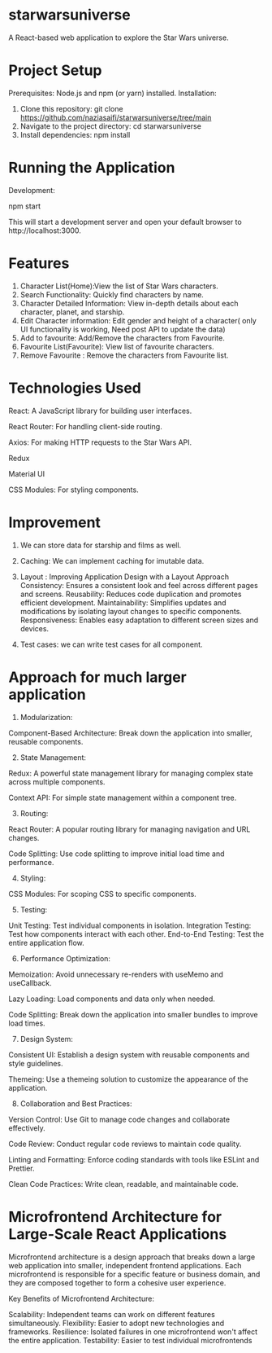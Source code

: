 # starwarsuniverse
A React-based web application to explore the Star Wars universe.

# Project Setup
Prerequisites:
Node.js and npm (or yarn) installed.
Installation:

1. Clone this repository:
   git clone https://github.com/naziasaifi/starwarsuniverse/tree/main
2. Navigate to the project directory:
   cd starwarsuniverse
3. Install dependencies:
   npm install

# Running the Application
  Development:
  
  npm start
  
  This will start a development server and open your default browser to http://localhost:3000.

# Features
1. Character List(Home):View the list of Star Wars characters.
2. Search Functionality: Quickly find characters by name.
3. Character Detailed Information: View in-depth details about each character, planet, and starship.
4. Edit Character information:  Edit gender and height of a character( only UI functionality is working, Need post API to update the data)
5. Add to favourite: Add/Remove the characters from Favourite.
6. Favourite List(Favourite): View list of favourite characters.
7. Remove Favourite : Remove the characters from Favourite list.

# Technologies Used

React: A JavaScript library for building user interfaces.

React Router: For handling client-side routing. 

Axios: For making HTTP requests to the Star Wars API.

Redux

Material UI

CSS Modules: For styling components.

# Improvement

1. We can store data for starship and films as well.

2. Caching: We can implement caching for imutable data.

3. Layout : Improving Application Design with a Layout Approach
   Consistency: Ensures a consistent look and feel across different pages and screens.
   Reusability: Reduces code duplication and promotes efficient development.
   Maintainability: Simplifies updates and modifications by isolating layout changes to specific components.
   Responsiveness: Enables easy adaptation to different screen sizes and devices.

4. Test cases:  we can write test cases for all component.

# Approach for much larger application

1. Modularization:

Component-Based Architecture: Break down the application into smaller, reusable components.

2. State Management:

Redux: A powerful state management library for managing complex state across multiple components.

Context API: For simple state management within a component tree.

3. Routing:

React Router: A popular routing library for managing navigation and URL changes.

Code Splitting: Use code splitting to improve initial load time and performance.

4. Styling:

CSS Modules: For scoping CSS to specific components.

5. Testing:

Unit Testing: Test individual components in isolation.
Integration Testing: Test how components interact with each other.
End-to-End Testing: Test the entire application flow.

6. Performance Optimization:

Memoization: Avoid unnecessary re-renders with useMemo and useCallback.

Lazy Loading: Load components and data only when needed.

Code Splitting: Break down the application into smaller bundles to improve load times.

7. Design System:

Consistent UI: Establish a design system with reusable components and style guidelines.

Themeing: Use a themeing solution to customize the appearance of the application.

8. Collaboration and Best Practices:

Version Control: Use Git to manage code changes and collaborate effectively.

Code Review: Conduct regular code reviews to maintain code quality.

Linting and Formatting: Enforce coding standards with tools like ESLint and Prettier.

Clean Code Practices: Write clean, readable, and maintainable code.

# Microfrontend Architecture for Large-Scale React Applications
Microfrontend architecture is a design approach that breaks down a large web application into smaller, independent frontend applications. Each microfrontend is responsible for a specific feature or business domain, and they are composed together to form a cohesive user experience.

Key Benefits of Microfrontend Architecture:

Scalability: Independent teams can work on different features simultaneously.
Flexibility: Easier to adopt new technologies and frameworks.
Resilience: Isolated failures in one microfrontend won't affect the entire application.
Testability: Easier to test individual microfrontends
